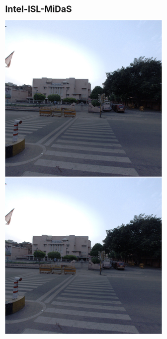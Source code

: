 # Intel-ISL-MiDaS
![plot](https://raw.githubusercontent.com/AbirKhan96/Genesys_International_AI-ML/main/Track_A-Ladybug-1242_r.jpg)
![alt text](https://raw.githubusercontent.com/AbirKhan96/Genesys_International_AI-ML/main/Track_A-Ladybug-1242_r.jpg)
